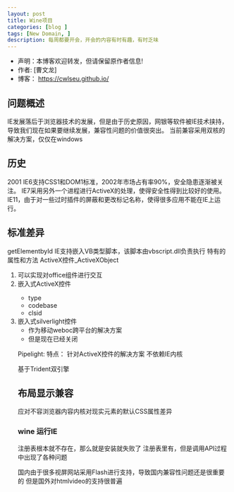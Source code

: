 ```yaml
---
layout: post
title: Wine项目
categories: [blog ]
tags: [New Domain, ]
description: 每周都要开会，开会的内容有时有趣，有时乏味
---
```


- 声明：本博客欢迎转发，但请保留原作者信息!
- 作者: [曹文龙]
- 博客： <https://cwlseu.github.io/>
 

## 问题概述
IE发展落后于浏览器技术的发展，但是由于历史原因，网银等软件被IE技术挟持，导致我们现在如果要继续发展，兼容性问题的价值很突出。
当前兼容采用双核的解决方案，仅仅在windows

## 历史
2001 IE6支持CSS1和DOM1标准，2002年市场占有率90%，安全隐患逐渐被关注。
IE7采用另外一个进程进行ActiveX的处理，使得安全性得到比较好的使用。
IE11，由于对一些过时插件的屏蔽和更改标记名称，使得很多应用不能在IE上运行。

## 标准差异
getElementbyId
IE支持嵌入VB类型脚本，该脚本由vbscript.dll负责执行
特有的属性和方法
ActiveX控件_ActiveXObject
1. 可以实现对office组件进行交互
2. 嵌入式ActiveX控件<object>
    * type
    * codebase
    * clsid
3. 嵌入式silverlight控件
    * 作为移动weboc跨平台的解决方案
    * 但是现在已经关闭

Pipelight:
特点：
针对ActiveX控件的解决方案
不依赖IE内核

基于Trident双引擎
## 布局显示兼容
应对不容浏览器内容内核对现实元素的默认CSS属性差异

### wine 运行IE
注册表根本就不存在，那么就是安装就失败了
注册表里有，但是调用API过程中出现了各种问题

国内由于很多视屏网站采用Flash进行支持，导致国内兼容性问题还是很重要的
但是国外对htmlvideo的支持很普遍
